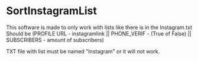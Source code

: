 # SortInstagramList

This software is made to only work with lists like there is in the Instagram.txt 
Should be (PROFILE URL - instagramlink || PHONE_VERIF - (True of False) || SUBSCRIBERS - amount of subscribers)


TXT file with list must be named "Instagram" or it will not work.
